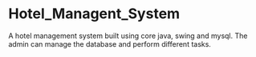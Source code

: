 # Hotel_Managent_System
A hotel management system built using core java, swing and mysql. The admin can manage the database and perform different tasks.
